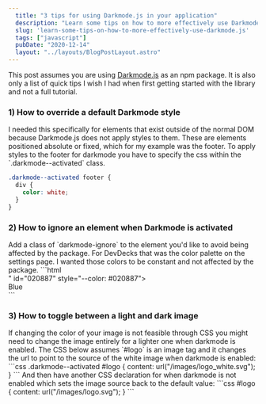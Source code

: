 ```yaml
---
  title: "3 tips for using Darkmode.js in your application"
  description: "Learn some tips on how to more effectively use Darkmode.js"
  slug: 'learn-some-tips-on-how-to-more-effectively-use-darkmode.js'
  tags: ["javascript"]
  pubDate: "2020-12-14"
  layout: "../layouts/BlogPostLayout.astro"
---
```


This post assumes you are using [Darkmode.js](https://darkmodejs.learn.uno/) as an npm package. It is also only a list of quick tips I wish I had when first getting started with the library and not a full tutorial.

<h3>1) How to override a default Darkmode style</h3>
I needed this specifically for elements that exist outside of the normal DOM because Darkmode.js does not apply styles to them. These are elements positioned absolute or fixed, which for my example was the footer. To apply styles to the footer for darkmode you have to specify the css within the `.darkmode--activated` class.

```css
.darkmode--activated footer {
  div {
    color: white;
  }
}
```

<h3>2) How to ignore an element when Darkmode is activated</h3>
Add a class of `darkmode-ignore` to the element you'd like to avoid being affected by the package. For DevDecks that was the color palette on the settings page. I wanted those colors to be constant and not affected by the package.
```html
<div class="darkmode-ignore color-item <%= if @settings["color"] == "#020887" do "selected" end %>" id="020887" style="--color: #020887">
  <div class="setting-color" style="--color: #020887"></div><span>Blue</span>
</div>
```

<h3>3) How to toggle between a light and dark image</h3>
If changing the color of your image is not feasible through CSS you might need to change the image entirely for a lighter one when darkmode is enabled. The CSS below assumes `#logo` is an image tag and it changes the url to point to the source of the white image when darkmode is enabled:
```css
.darkmode--activated #logo {
  content: url("/images/logo_white.svg");
}
```
And then have another CSS declaration for when darkmode is not enabled which sets the image source back to the default value:
```css
#logo {
  content: url("/images/logo.svg");
}
```


